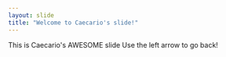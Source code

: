 ```yaml
---
layout: slide
title: "Welcome to Caecario's slide!"
---
```

This is Caecario's AWESOME slide 
Use the left arrow to go back!
